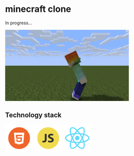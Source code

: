 # minecraft clone

In progress...

<img src="src/images/minecraft.gif" alt="avocado" width="400px"/>

## Technology stack
<p><img src="src/images/HTML.png" alt="HTML" width="90rem"/>
<img src="src/images/JS.png" alt="JS" width="90rem"/>
<img src="src/images/react.png" alt="react" width="90rem"/>
</p>
<!-- 
## Result

[Сlick me](https://annapushka.github.io/minecraft)<br> -->
